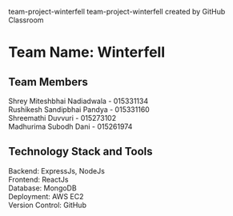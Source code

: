 team-project-winterfell
team-project-winterfell created by GitHub Classroom

# Team Name: Winterfell

## Team Members
Shrey Miteshbhai Nadiadwala - 015331134 <br />
Rushikesh Sandipbhai Pandya - 015331160 <br />
Shreemathi Duvvuri - 015273102<br />
Madhurima Subodh Dani - 015261974

## Technology Stack and Tools
Backend: ExpressJs, NodeJs <br />
Frontend: ReactJs <br />
Database: MongoDB <br />
Deployment: AWS EC2 <br />
Version Control: GitHub <br />
